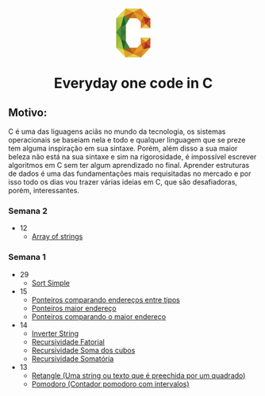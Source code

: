 <h1 align="center">
  <img src="c.png" width="70px"></img>
  <p align="center">Everyday one code in C </p>
</h1>


## Motivo:
C é uma das liguagens aciãs no mundo da tecnologia, os sistemas operacionais se baseiam nela e todo e qualquer linguagem que se preze tem alguma inspiração em sua sintaxe. Porém, além disso a sua maior beleza não está na sua sintaxe e sim na rigorosidade, é impossível escrever algoritmos em C sem ter algum aprendizado no final. Aprender estruturas de dados é uma das fundamentações mais requisitadas no mercado e por isso todo os dias vou trazer várias ideias em C, que são desafiadoras, porém, interessantes.
### Semana 2
  - 12
    - [Array of strings](https://github.com/nicolas-oliveira/ceveryday/blob/master/Junho/12062020_arrOfString.c)

### Semana 1
  - 29
    - [Sort Simple](https://github.com/nicolas-oliveira/ceveryday/blob/master/Maio/29052020_sort_simple.c)
  - 15
    - [Ponteiros comparando endereços entre tipos](https://github.com/nicolas-oliveira/ceveryday/blob/master/Maio/15052020_ponteiros1%20copy.c)
    - [Ponteiros maior endereço](https://github.com/nicolas-oliveira/ceveryday/blob/master/Maio/15052020_ponteiros2.c)
    - [Ponteiros comparando o maior endereço](https://github.com/nicolas-oliveira/ceveryday/blob/master/Maio/15052020_ponteiros3.c)
  - 14
    - [Inverter String](https://github.com/nicolas-oliveira/ceveryday/blob/master/Maio/14052020_inverter_string.c)
    - [Recursividade Fatorial](https://github.com/nicolas-oliveira/ceveryday/blob/master/Maio/14052020_recursividade_fatorial.c)
    - [Recursividade Soma dos cubos](https://github.com/nicolas-oliveira/ceveryday/blob/master/Maio/14052020_recursividade_soma_dos_cubos.c)
    - [Recursividade Somatória](https://github.com/nicolas-oliveira/ceveryday/blob/master/Maio/14052020_recursividade_somatoria.c)
  - 13
    - [Retangle (Uma string ou texto que é preechida por um quadrado)](https://github.com/nicolas-oliveira/ceveryday/blob/master/Maio/14052020_inverter_string.c)
    - [Pomodoro (Contador pomodoro com intervalos)](https://github.com/nicolas-oliveira/ceveryday/blob/master/Maio/13052020_cronometro_pomodoro.c)
